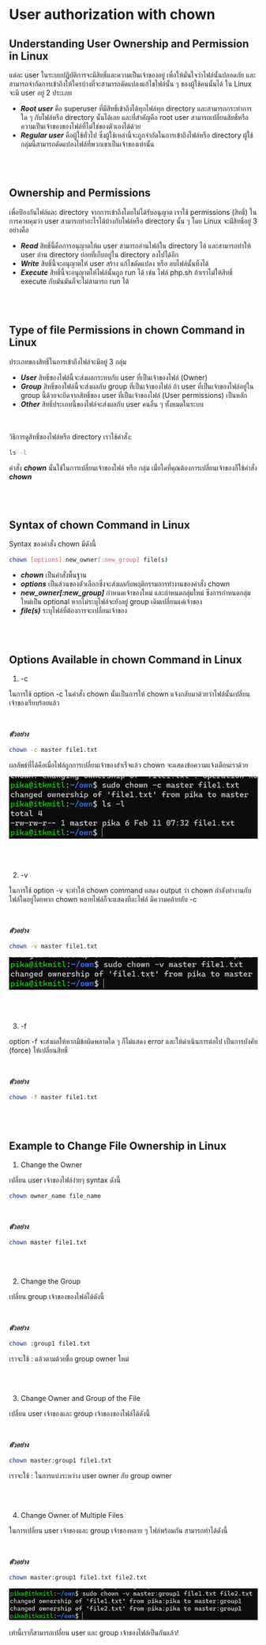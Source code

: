 # User authorization with chown

## Understanding User Ownership and Permission in Linux

แต่ละ user ในระบบปฏิบัติการจะมีสิทธิ์และความเป็นเจ้าของอยู่ เพื่อให้มั่นใจว่าไฟล์นั้นปลอดภัย และสามารถจำกัดการเข้าถึงให้ใครบ้างที่จะสามารถดัดแปลงแก้ไขไฟล์นั้น ๆ ของผู้ใช้คนนั้นได้ ใน Linux จะมี user อยู่ 2 ประเภท

* ***Root user*** คือ superuser ที่มีสิทธิ์เข้าถึงได้ทุกไฟล์ทุก directory และสามารถกระทำการใด ๆ กับไฟล์หรือ directory นั้นได้เลย และที่สำคัญคือ root user สามารถเปลี่ยนสิทธิ์หรือความเป็นเจ้าของของไฟล์ที่ไม่ใช่ของตัวเองได้ด้วย
* ***Regular user*** คือผู้ใช้ทั่วไป ซึ่งผู้ใช้เหล่านี้จะถูกจำกัดในการเข้าถึงไฟล์หรือ directory ผู้ใช้กลุ่มนี้สามารถดัดแปลงไฟล์ที่พวกเขาเป็นเจ้าของเท่านั้น

<br><br>

## Ownership and Permissions

เพื่อป้องกันไฟล์และ directory จากการเข้าถึงโดยไม่ได้รับอนุญาต เราใช้ permissions (สิทธิ์) ในการควบคุมว่า user สามารถทำอะไรได้บ้างกับไฟล์หรือ directory นั้น ๆ โดย Linux จะมีสิทธิ์อยู่ 3 อย่างคือ
* ***Read*** สิทธิ์นี้คือการอนุญาตให้ผ user สามารถอ่านไฟล์ใน directory ได้ และสามารถทำให้ user อ่าน directory ย่อยที่เก็บอยู่ใน directory ลงไปได้อีก
* ***Write*** สิทธิ์นี้จะอนุญาตให้ user สร้าง แก้ไขดัดแปลง หรือ ลบไฟล์นั้นทิ้งได้
* ***Execute*** สิทธิ์นี้จะอนุญาตให้ไฟล์นั้นถูก run ได้ เช่น ไฟล์ php.sh ถ้าเราไม่ให้สิทธิ์ execute กับมันมันก็จะไม่สามารถ run ได้

<br><br>

## Type of file Permissions in chown Command in Linux

ประเภทของสิทธิ์ในการเข้าถึงไฟล์จะมีอยู่ 3 กลุ่ม
* ***User*** สิทธิ์ของไฟล์นี้จะส่งผลกระทบกับ user ที่เป็นเจ้าของไฟล์ (Owner)
* ***Group*** สิทธิ์ของไฟล์นี้จะส่งผลกับ group ที่เป็นเจ้าของไฟล์ ถ้า user ที่เป็นเจ้าของไฟล์อยู๋ใน group นี้ด้วยจะยึดจากสิทธิ์ของ user ที่เป็นเจ้าของไฟล์ (User permissions) เป็นหลัก
* ***Other*** สิทธิ์ประเภทนี้ของไฟล์จะส่งผลกับ user คนอื่น ๆ ทั้งหมดในระบบ

<br><br>วิธีการดูสิทธิ์ของไฟล์หรือ directory เราใช้คำสั่ง:

``` Bash
ls -l
```

คำสั่ง ***chown*** นั้นใช้ในการเปลี่ยนเจ้าของไฟล์ หรือ กลุ่ม เมื่อใดที่คุณต้องการเปลี่ยนเจ้าของก็ใช้คำสั่ง ***chown***

<br><br>

## Syntax of chown Command in Linux

Syntax ของคำสั่ง chown มีดังนี้

``` Bash
chown [options] new_owner[:new_group] file(s)
```

* ***chown*** เป็นคำสั่งพื้นฐาน
* ***options*** เป็นส่วนของตัวเลือกซึ่งจะส่งผลกับพฤติกรรมการทำงานของคำสั่ง chown
* ***new_owner[:new_group]*** กำหนดเจ้าของใหม่ และกำหนดกลุ่มใหม่ ซึ่งการกำหนดกลุ่มใหม่เป็น optional หากไม่ระบุไฟล์จะยังอยู่ group เดิมเปลี่ยนแค่เจ้าของ
* ***file(s)*** ระบุไฟล์ที่ต้องการจะเปลี่ยนเจ้าของ

<br><br>

## Options Available in chown Command in Linux

1. -c

ในการใช้ option -c ในคำสั่ง chown นั้นเป็นการให้ chown แจ้งกลับมาด้วยว่าไฟล์นั้นเปลี่ยนเจ้าของเรียบร้อยแล้ว

<br>

***ตัวอย่าง***

``` Bash
chown -c master file1.txt
```

ผลลัพธ์ที่ได้คือเมื่อไฟล์ถูกการเปลี่ยนเจ้าของสำเร็จแล้ว chown จะแสดงข้อความแจ้งเตือนเราด้วย

![Image](../.assets/chown%20-c.png)

<br><br>

2. -v

ในการใช้ option -v จะทำให้ chown command แสดง output ว่า chown กำลังทำงานกับไฟล์ใดอยู่โดยหาก chown หลายไฟล์ก็จะแสดงทีละไฟล์ มีความคล้ายกับ -c

<br>

***ตัวอย่าง***

``` Bash
chown -v master file1.txt
```

![Image](../.assets/chown%20-v.png)

<br><br>

3. -f

option -f จะส่งผลให้หากมีข้อผิดพลาดใด ๆ ก็ไม่แสดง error และให้ดำเนินการต่อไป เป็นการบังคับ (force) ให้เปลี่ยนสิทธิ์

<br>

***ตัวอย่าง***

``` Bash
chown -f master file1.txt
```

<br><br>

## Example to Change File Ownership in Linux

1. Change the Owner

เปลี่ยน user เจ้าของไฟล์ง่ายๆ syntax ดังนี้

``` Bash
chown owner_name file_name
```

<br>

***ตัวอย่าง***

``` Bash
chown master file1.txt
```

<br><br>

2. Change the Group

เปลี่ยน group เจ้าของของไฟล์ได้ดังนี้

<br>

***ตัวอย่าง***

``` Bash
chown :group1 file1.txt
```

เราจะใช้ : แล้วตามด้วยชื่อ group owner ใหม่

<br><br>

3. Change Owner and Group of the File

เปลี่ยน user เจ้าของและ group เจ้าของของไฟล์ได้ดังนี้

<br>

***ตัวอย่าง***

``` Bash
chown master:group1 file1.txt
```

เราจะใช้ : ในการแบ่งระหว่าง user owner กับ group owner

<br><br>

4. Change Owner of Multiple Files

ในการเปลี่ยน user เจ้าของและ group เจ้าของหลาย ๆ ไฟล์พร้อมกัน สามารถทำได้ดังนี้

<br>

***ตัวอย่าง***

``` Bash
chown master:group1 file1.txt file2.txt
```

![Image](../.assets/-v%20multi.png)

เท่านี้เราก็สามารถเปลี่ยน user และ group เจ้าของไฟล์เป็นกันแล้ว!